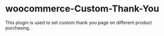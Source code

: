 # woocommerce-Custom-Thank-You
This plugin is used to set custom thank you page on different product purchasing.
